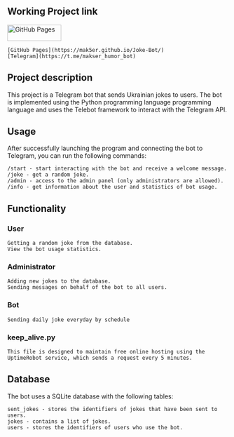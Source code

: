 ## Working Project link
<a href="https://www.python.org" target="_blank" rel="noreferrer"> <img src="https://quibtech.com/p/host-your-website-on-github/featuredImage_hu03ad3acbd1f4d769a3b53df03af47292_58966_1600x0_resize_box_3.png" alt="GitHub Pages" width="123" height="37"/></a>
    
    [GitHub Pages](https://mak5er.github.io/Joke-Bot/)
    [Telegram](https://t.me/makser_humor_bot)
    

## Project description

This project is a Telegram bot that sends Ukrainian jokes to users. The bot is implemented using the Python programming language
programming language and uses the Telebot framework to interact with the Telegram API.

## Usage

After successfully launching the program and connecting the bot to Telegram, you can run the following commands:

    /start - start interacting with the bot and receive a welcome message.
    /joke - get a random joke.
    /admin - access to the admin panel (only administrators are allowed).
    /info - get information about the user and statistics of bot usage.

## Functionality

### User

    Getting a random joke from the database.
    View the bot usage statistics.

### Administrator

    Adding new jokes to the database.
    Sending messages on behalf of the bot to all users.

### Bot
    Sending daily joke everyday by schedule

### keep_alive.py
    This file is designed to maintain free online hosting using the UptimeRobot service, which sends a request every 5 minutes.

## Database

The bot uses a SQLite database with the following tables:

    sent_jokes - stores the identifiers of jokes that have been sent to users.
    jokes - contains a list of jokes.
    users - stores the identifiers of users who use the bot.
